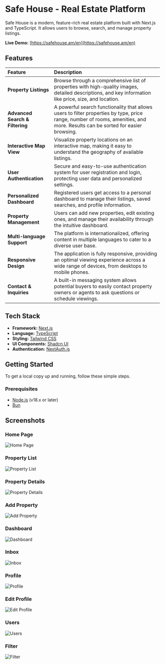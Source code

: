 # Safe House - Real Estate Platform

Safe House is a modern, feature-rich real estate platform built with Next.js and TypeScript. It allows users to browse, search, and manage property listings.

**Live Demo:** [https://safehouse.am/en](https://safehouse.am/en)



## Features

| Feature | Description |
| :--- | :--- |
| **Property Listings** | Browse through a comprehensive list of properties with high-quality images, detailed descriptions, and key information like price, size, and location. |
| **Advanced Search & Filtering** | A powerful search functionality that allows users to filter properties by type, price range, number of rooms, amenities, and more. Results can be sorted for easier browsing. |
| **Interactive Map View** | Visualize property locations on an interactive map, making it easy to understand the geography of available listings. |
| **User Authentication** | Secure and easy-to-use authentication system for user registration and login, protecting user data and personalized settings. |
| **Personalized Dashboard** | Registered users get access to a personal dashboard to manage their listings, saved searches, and profile information. |
| **Property Management** | Users can add new properties, edit existing ones, and manage their availability through the intuitive dashboard. |
| **Multi-language Support** | The platform is internationalized, offering content in multiple languages to cater to a diverse user base. |
| **Responsive Design** | The application is fully responsive, providing an optimal viewing experience across a wide range of devices, from desktops to mobile phones. |
| **Contact & Inquiries** | A built-in messaging system allows potential buyers to easily contact property owners or agents to ask questions or schedule viewings. |

## Tech Stack

*   **Framework:** [Next.js](https://nextjs.org/)
*   **Language:** [TypeScript](https://www.typescriptlang.org/)
*   **Styling:** [Tailwind CSS](https://tailwindcss.com/)
*   **UI Components:** [Shadcn UI](https://ui.shadcn.com/)
*   **Authentication:** [NextAuth.js](https://next-auth.js.org/)

## Getting Started

To get a local copy up and running, follow these simple steps.

### Prerequisites

*   [Node.js](https://nodejs.org/) (v18.x or later)
*   [Bun](https://bun.sh/)


## Screenshots

### Home Page
![Home Page](/preview/home.png)

### Property List
![Property List](/preview/property-list.png)

### Property Details
![Property Details](/preview/details.png)

### Add Property
![Add Property](/preview/add-property.png)

### Dashboard
![Dashboard](/preview/dashboard.png)

### Inbox
![Inbox](/preview/inbox.png)

### Profile
![Profile](/preview/profile.png)

### Edit Profile
![Edit Profile](/preview/profile-edit.png)

### Users
![Users](/preview/users.png)

### Filter
![Filter](/preview/filter.png)